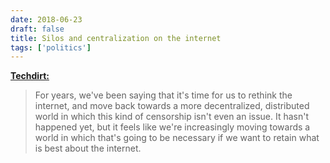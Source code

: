 ```yaml
---
date: 2018-06-23
draft: false
title: Silos and centralization on the internet
tags: ['politics']
---
```


**[Techdirt:](https://www.techdirt.com/articles/20180608/17022739996/silos-centralization-censorship-losing-promise-internet.shtml)**

> For years, we've been saying that it's time for us to rethink the internet, and move back towards a more decentralized, distributed world in which this kind of censorship isn't even an issue. It hasn't happened yet, but it feels like we're increasingly moving towards a world in which that's going to be necessary if we want to retain what is best about the internet.<!-- excerpt -->
